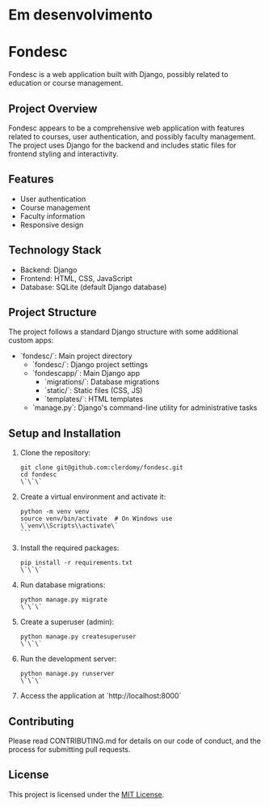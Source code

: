 # Em desenvolvimento

# Fondesc

Fondesc is a web application built with Django, possibly related to education or course management.

## Project Overview

Fondesc appears to be a comprehensive web application with features related to courses, user authentication, and possibly faculty management. The project uses Django for the backend and includes static files for frontend styling and interactivity.

## Features

- User authentication
- Course management
- Faculty information
- Responsive design

## Technology Stack

- Backend: Django
- Frontend: HTML, CSS, JavaScript
- Database: SQLite (default Django database)

## Project Structure

The project follows a standard Django structure with some additional custom apps:

- \`fondesc/\`: Main project directory
  - \`fondesc/\`: Django project settings
  - \`fondescapp/\`: Main Django app
    - \`migrations/\`: Database migrations
    - \`static/\`: Static files (CSS, JS)
    - \`templates/\`: HTML templates
  - \`manage.py\`: Django's command-line utility for administrative tasks

## Setup and Installation

1. Clone the repository:
   ```
   git clone git@github.com:clerdomy/fondesc.git
   cd fondesc
   \`\`\`

2. Create a virtual environment and activate it:
   ````
   python -m venv venv
   source venv/bin/activate  # On Windows use \`venv\\Scripts\\activate\`
   ```

3. Install the required packages:
   ```
   pip install -r requirements.txt
   \`\`\`

4. Run database migrations:
   ```
   python manage.py migrate
   \`\`\`

5. Create a superuser (admin):
   ```
   python manage.py createsuperuser
   \`\`\`

6. Run the development server:
   ```
   python manage.py runserver
   \`\`\`

7. Access the application at \`http://localhost:8000\`

## Contributing

Please read CONTRIBUTING.md for details on our code of conduct, and the process for submitting pull requests.

## License

This project is licensed under the [MIT License](https://opensource.org/licenses/MIT).

